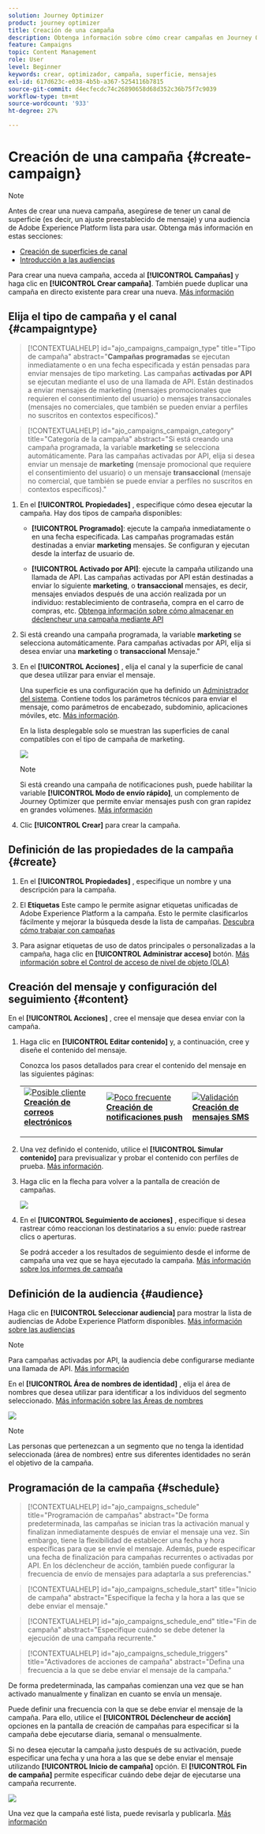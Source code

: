 ```yaml
---
solution: Journey Optimizer
product: journey optimizer
title: Creación de una campaña
description: Obtenga información sobre cómo crear campañas en Journey Optimizer
feature: Campaigns
topic: Content Management
role: User
level: Beginner
keywords: crear, optimizador, campaña, superficie, mensajes
exl-id: 617d623c-e038-4b5b-a367-5254116b7815
source-git-commit: d4ecfecdc74c26890658d68d352c36b75f7c9039
workflow-type: tm+mt
source-wordcount: '933'
ht-degree: 27%

---
```


# Creación de una campaña {#create-campaign}

>[!NOTE]
>
>Antes de crear una nueva campaña, asegúrese de tener un canal de superficie (es decir, un ajuste preestablecido de mensaje) y una audiencia de Adobe Experience Platform lista para usar. Obtenga más información en estas secciones:
>
>* [Creación de superficies de canal](../configuration/channel-surfaces.md)
>* [Introducción a las audiencias](../audience/about-audiences.md)

Para crear una nueva campaña, acceda al **[!UICONTROL Campañas]** y haga clic en **[!UICONTROL Crear campaña]**. También puede duplicar una campaña en directo existente para crear una nueva. [Más información](modify-stop-campaign.md#duplicate)

## Elija el tipo de campaña y el canal {#campaigntype}

>[!CONTEXTUALHELP]
>id="ajo_campaigns_campaign_type"
>title="Tipo de campaña"
>abstract="**Campañas programadas** se ejecutan inmediatamente o en una fecha especificada y están pensadas para enviar mensajes de tipo marketing. Las campañas **activadas por API** se ejecutan mediante el uso de una llamada de API. Están destinados a enviar mensajes de marketing (mensajes promocionales que requieren el consentimiento del usuario) o mensajes transaccionales (mensajes no comerciales, que también se pueden enviar a perfiles no suscritos en contextos específicos)."

>[!CONTEXTUALHELP]
>id="ajo_campaigns_campaign_category"
>title="Categoría de la campaña"
>abstract="Si está creando una campaña programada, la variable **marketing** se selecciona automáticamente. Para las campañas activadas por API, elija si desea enviar un mensaje de **marketing** (mensaje promocional que requiere el consentimiento del usuario) o un mensaje **transaccional** (mensaje no comercial, que también se puede enviar a perfiles no suscritos en contextos específicos)."

1. En el **[!UICONTROL Propiedades]** , especifique cómo desea ejecutar la campaña. Hay dos tipos de campaña disponibles:

   * **[!UICONTROL Programado]**: ejecute la campaña inmediatamente o en una fecha especificada. Las campañas programadas están destinadas a enviar **marketing** mensajes. Se configuran y ejecutan desde la interfaz de usuario de.

   * **[!UICONTROL Activado por API]**: ejecute la campaña utilizando una llamada de API. Las campañas activadas por API están destinadas a enviar lo siguiente **marketing**, o **transaccional** mensajes, es decir, mensajes enviados después de una acción realizada por un individuo: restablecimiento de contraseña, compra en el carro de compras, etc. [Obtenga información sobre cómo almacenar en déclencheur una campaña mediante API](api-triggered-campaigns.md)

1. Si está creando una campaña programada, la variable **marketing** se selecciona automáticamente. Para campañas activadas por API, elija si desea enviar una **marketing** o **transaccional** Mensaje.&quot;

1. En el **[!UICONTROL Acciones]** , elija el canal y la superficie de canal que desea utilizar para enviar el mensaje.

   Una superficie es una configuración que ha definido un [Administrador del sistema](../start/path/administrator.md). Contiene todos los parámetros técnicos para enviar el mensaje, como parámetros de encabezado, subdominio, aplicaciones móviles, etc. [Más información](../configuration/channel-surfaces.md).

   En la lista desplegable solo se muestran las superficies de canal compatibles con el tipo de campaña de marketing.

   ![](assets/create-campaign-action.png)

   >[!NOTE]
   >
   >Si está creando una campaña de notificaciones push, puede habilitar la variable **[!UICONTROL Modo de envío rápido]**, un complemento de Journey Optimizer que permite enviar mensajes push con gran rapidez en grandes volúmenes. [Más información](../push/create-push.md#rapid-delivery)

1. Clic **[!UICONTROL Crear]** para crear la campaña.

## Definición de las propiedades de la campaña {#create}

1. En el **[!UICONTROL Propiedades]** , especifique un nombre y una descripción para la campaña.

   <!--To test the content of your message, toggle the **[!UICONTROL Content experiment]** option on. This allows you to test multiple variables of a delivery on populations samples, in order to define which treatment has the biggest impact on the targeted population.[Learn more about content experiment](../campaigns/content-experiment.md).-->

1. El **Etiquetas** Este campo le permite asignar etiquetas unificadas de Adobe Experience Platform a la campaña. Esto le permite clasificarlos fácilmente y mejorar la búsqueda desde la lista de campañas. [Descubra cómo trabajar con campañas](../start/search-filter-categorize.md#tags)

1. Para asignar etiquetas de uso de datos principales o personalizadas a la campaña, haga clic en **[!UICONTROL Administrar acceso]** botón. [Más información sobre el Control de acceso de nivel de objeto (OLA)](../administration/object-based-access.md)

## Creación del mensaje y configuración del seguimiento {#content}

En el **[!UICONTROL Acciones]** , cree el mensaje que desea enviar con la campaña.

1. Haga clic en **[!UICONTROL Editar contenido]** y, a continuación, cree y diseñe el contenido del mensaje.

   Conozca los pasos detallados para crear el contenido del mensaje en las siguientes páginas:

   <table style="table-layout:fixed">
    <tr style="border: 0;">
    <td>
    <a href="../email/create-email.md">
    <img alt="Posible cliente" src="../assets/do-not-localize/email.jpg">
    </a>
    <div><a href="../email/create-email.md"><strong>Creación de correos electrónicos</strong>
    </div>
    <p>
    </td>
    <td>
    <a href="../push/create-push.md">
      <img alt="Poco frecuente" src="../assets/do-not-localize/push.jpg">
    </a>
    <div>
    <a href="../push/create-push.md"><strong>Creación de notificaciones push</strong></a>
    </div>
    <p>
    </td>
    <td>
    <a href="../sms/create-sms.md">
      <img alt="Validación" src="../assets/do-not-localize/sms.jpg">
    </a>
    <div>
    <a href="../sms/create-sms.md"><strong>Creación de mensajes SMS</strong></a>
    </div>
    <p>
    </td>
    </tr>
    </table>

1. Una vez definido el contenido, utilice el **[!UICONTROL Simular contenido]** para previsualizar y probar el contenido con perfiles de prueba. [Más información](../email/preview.md).

1. Haga clic en la flecha para volver a la pantalla de creación de campañas.

   ![](assets/create-campaign-design.png)

1. En el **[!UICONTROL Seguimiento de acciones]** , especifique si desea rastrear cómo reaccionan los destinatarios a su envío: puede rastrear clics o aperturas.

   Se podrá acceder a los resultados de seguimiento desde el informe de campaña una vez que se haya ejecutado la campaña. [Más información sobre los informes de campaña](../reports/campaign-global-report.md)

## Definición de la audiencia {#audience}

Haga clic en **[!UICONTROL Seleccionar audiencia]** para mostrar la lista de audiencias de Adobe Experience Platform disponibles. [Más información sobre las audiencias](../audience/about-audiences.md)

>[!NOTE]
>
>Para campañas activadas por API, la audiencia debe configurarse mediante una llamada de API. [Más información](api-triggered-campaigns.md)

En el **[!UICONTROL Área de nombres de identidad]** , elija el área de nombres que desea utilizar para identificar a los individuos del segmento seleccionado. [Más información sobre las Áreas de nombres](../event/about-creating.md#select-the-namespace)

![](assets/create-campaign-namespace.png)

>[!NOTE]
>
>Las personas que pertenezcan a un segmento que no tenga la identidad seleccionada (área de nombres) entre sus diferentes identidades no serán el objetivo de la campaña.

<!--If you are are creating an API-triggered campaign, the **[!UICONTROL cURL request]** section allows you to retrieve the **[!UICONTROL Campaign ID]** to use in the API call. [Learn more](api-triggered-campaigns.md)-->

## Programación de la campaña {#schedule}

>[!CONTEXTUALHELP]
>id="ajo_campaigns_schedule"
>title="Programación de campañas"
>abstract="De forma predeterminada, las campañas se inician tras la activación manual y finalizan inmediatamente después de enviar el mensaje una vez. Sin embargo, tiene la flexibilidad de establecer una fecha y hora específicas para que se envíe el mensaje. Además, puede especificar una fecha de finalización para campañas recurrentes o activadas por API. En los déclencheur de acción, también puede configurar la frecuencia de envío de mensajes para adaptarla a sus preferencias."

>[!CONTEXTUALHELP]
>id="ajo_campaigns_schedule_start"
>title="Inicio de campaña"
>abstract="Especifique la fecha y la hora a las que se debe enviar el mensaje."

>[!CONTEXTUALHELP]
>id="ajo_campaigns_schedule_end"
>title="Fin de campaña"
>abstract="Especifique cuándo se debe detener la ejecución de una campaña recurrente."

>[!CONTEXTUALHELP]
>id="ajo_campaigns_schedule_triggers"
>title="Activadores de acciones de campaña"
>abstract="Defina una frecuencia a la que se debe enviar el mensaje de la campaña."

De forma predeterminada, las campañas comienzan una vez que se han activado manualmente y finalizan en cuanto se envía un mensaje.

Puede definir una frecuencia con la que se debe enviar el mensaje de la campaña. Para ello, utilice el **[!UICONTROL Déclencheur de acción]** opciones en la pantalla de creación de campañas para especificar si la campaña debe ejecutarse diaria, semanal o mensualmente.

Si no desea ejecutar la campaña justo después de su activación, puede especificar una fecha y una hora a las que se debe enviar el mensaje utilizando **[!UICONTROL Inicio de campaña]** opción. El **[!UICONTROL Fin de campaña]** permite especificar cuándo debe dejar de ejecutarse una campaña recurrente.

![](assets/create-campaign-schedule.png)

Una vez que la campaña esté lista, puede revisarla y publicarla. [Más información](review-activate-campaign.md)
